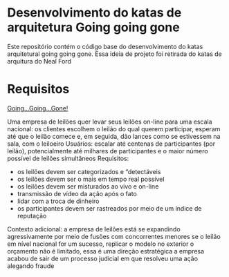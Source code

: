 # Desenvolvimento do katas de arquitetura Going going gone

Este repositório contém o código base do desenvolvimento do katas arquitetural going going gone. Essa ideia de projeto foi retirada do katas de arquitura do Neal Ford

# Requisitos

[Going...Going...Gone!](https://nealford.com/katas/kata?id=GoingGoingGone)

Uma empresa de leilões quer levar seus leilões on-line para uma escala nacional: os clientes escolhem o leilão do qual querem participar, esperam até que o leilão comece e, em seguida, dão lances como se estivessem na sala, com o leiloeiro
Usuários: escalar até centenas de participantes (por leilão), potencialmente até milhares de participantes e o maior número possível de leilões simultâneos
Requisitos:

- os leilões devem ser categorizados e “detectáveis
- os leilões devem ser o mais em tempo real possível
- os leilões devem ser misturados ao vivo e on-line
- transmissão de vídeo da ação após o fato
- lidar com a troca de dinheiro
- os participantes devem ser rastreados por meio de um índice de reputação

Contexto adicional:
a empresa de leilões está se expandindo agressivamente por meio de fusões com concorrentes menores
se o leilão em nível nacional for um sucesso, replicar o modelo no exterior
o orçamento não é limitado, essa é uma direção estratégica
a empresa acabou de sair de um processo judicial em que resolveu uma ação alegando fraude
